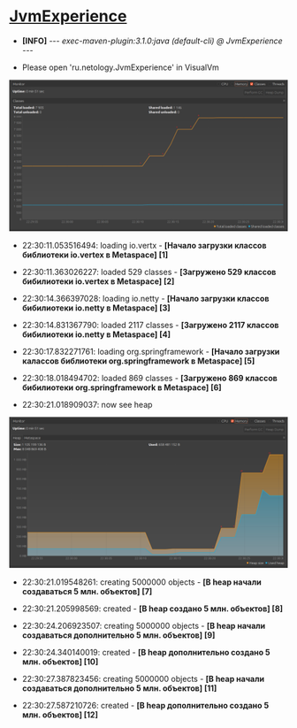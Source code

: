 # [JvmExperience](https://github.com/kirrag/jvm-visualvm-experience)

* **[INFO]** *--- exec-maven-plugin:3.1.0:java (default-cli) @ JvmExperience ---*

* Please open 'ru.netology.JvmExperience' in VisualVm 

![](Metaspace.png)

* 22:30:11.053516494: loading io.vertx - **[Начало загрузки классов библиотеки io.vertex в Metaspace] [1]**

* 22:30:11.363026227: loaded 529 classes - **[Загружено 529 классов бибилиотеки io.vertex в Metaspace] [2]**

* 22:30:14.366397028: loading io.netty - **[Начало загрузки классов бибилиотеки io.netty в Metaspace] [3]**

* 22:30:14.831367790: loaded 2117 classes - **[Загружено 2117 классов бибилиотеки io.netty в Metaspace] [4]**

* 22:30:17.832271761: loading org.springframework - **[Начало загрузки калассов библиотеки org.springframework в Metaspace] [5]**

* 22:30:18.018494702: loaded 869 classes - **[Загружено 869 классов бибилиотеки org.springframework в Metaspace] [6]**

* 22:30:21.018909037: now see heap

![](Heap.png)

* 22:30:21.019548261: creating 5000000 objects - **[В heap начали создаваться 5 млн. объектов] [7]**

* 22:30:21.205998569: created - **[В heap создано 5 млн. объектов] [8]**

* 22:30:24.206923507: creating 5000000 objects - **[В heap начали создаваться дополнительно 5 млн. объектов] [9]**

* 22:30:24.340140019: created - **[В heap дополнительно создано 5 млн. объектов] [10]**

* 22:30:27.387823456: creating 5000000 objects - **[В heap начали создаваться дополнительно 5 млн. объектов] [11]**

* 22:30:27.587210726: created - **[В heap дополнительно создано 5 млн. объектов] [12]**
